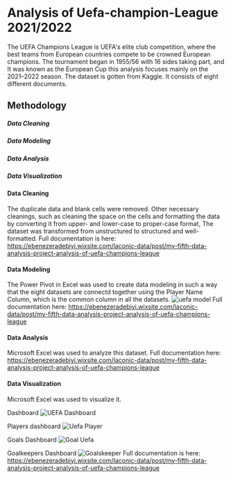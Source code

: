 # Analysis of Uefa-champion-League 2021/2022
The UEFA Champions League is UEFA's elite club competition, where the best teams from European countries compete to be crowned European champions. The tournament began in 1955/56 with 16 sides taking part, and It was known as the European Cup this analysis focuses mainly on the 2021–2022 season. The dataset is gotten from Kaggle. It consists of eight different documents.

## Methodology
##### Data Cleaning
##### Data Modeling
##### Data Analysis
##### Data Visualization

#### Data Cleaning
The duplicate data and blank cells were removed. Other necessary cleanings, such as cleaning the space on the cells and formatting the data by converting it from upper- and lower-case to proper-case format, The dataset was transformed from unstructured to structured and well-formatted.
Full documentation is here: https://ebenezeradebiyi.wixsite.com/laconic-data/post/my-fifth-data-analysis-project-analysis-of-uefa-champions-league

#### Data Modeling
The Power Pivot in Excel was used to create data modeling in such a way that the eight datasets are connectd together using the Player Name Column, which is the common column in all the datasets.
![uefa model](https://user-images.githubusercontent.com/102805397/187094362-86577940-53b6-4f18-9fe5-71c25b0f8ce2.PNG)
Full documentation here:  https://ebenezeradebiyi.wixsite.com/laconic-data/post/my-fifth-data-analysis-project-analysis-of-uefa-champions-league

#### Data Analysis
Microsoft Excel was used to analyze this dataset.
Full documentation here:  https://ebenezeradebiyi.wixsite.com/laconic-data/post/my-fifth-data-analysis-project-analysis-of-uefa-champions-league

#### Data Visualization
Microsoft Excel was used to visualize it.

Dashboard
![UEFA Dashboard](https://user-images.githubusercontent.com/102805397/187094603-fe8dd587-00f6-4b38-b08a-9540c1076dde.jpg)

Players dashboard
![Uefa Player](https://user-images.githubusercontent.com/102805397/187094654-6e926577-e912-4f2f-ab00-a06d21e018b7.PNG)

Goals Dashboard
![Goal Uefa](https://user-images.githubusercontent.com/102805397/187094735-2558eb18-63db-4271-a7e4-5fa1d898c155.PNG)

Goalkeepers Dashboard
![Goalskeeper](https://user-images.githubusercontent.com/102805397/187094773-c26d69f4-b0be-40d4-9fff-bb0ba09a2c52.PNG)
Full documentation is here:  https://ebenezeradebiyi.wixsite.com/laconic-data/post/my-fifth-data-analysis-project-analysis-of-uefa-champions-league

